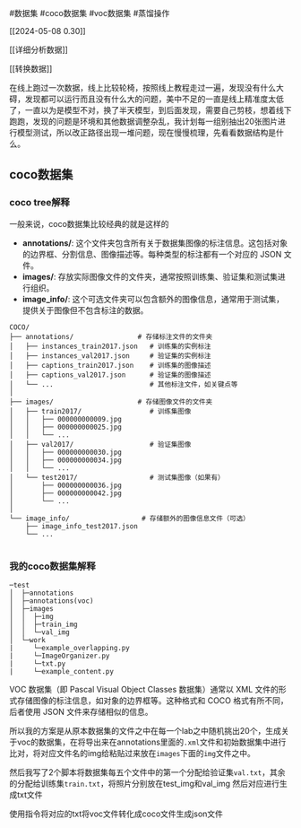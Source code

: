 #数据集  #coco数据集  #voc数据集  #蒸馏操作

[[2024-05-08 0.30]]

[[详细分析数据]]

[[转换数据]]


在线上跑过一次数据，线上比较轮椅，按照线上教程走过一遍，发现没有什么大碍，发现都可以运行而且没有什么大的问题，美中不足的一直是线上精准度太低了，一直以为是模型不对，换了半天模型，到后面发现，需要自己剪枝，想着线下跑跑，发现的问题是环境和其他数据调整杂乱，我计划每一组别抽出20张图片进行模型测试，所以改正路径出现一堆问题，现在慢慢梳理，先看看数据结构是什么。


## coco数据集

### coco tree解释
一般来说，coco数据集比较经典的就是这样的
- **annotations/**: 这个文件夹包含所有关于数据集图像的标注信息。这包括对象的边界框、分割信息、图像描述等。每种类型的标注都有一个对应的 JSON 文件。
- **images/**: 存放实际图像文件的文件夹，通常按照训练集、验证集和测试集进行组织。
- **image_info/**: 这个可选文件夹可以包含额外的图像信息，通常用于测试集，提供关于图像但不包含标注的数据。

```
COCO/
├── annotations/                # 存储标注文件的文件夹
│   ├── instances_train2017.json   # 训练集的实例标注
│   ├── instances_val2017.json     # 验证集的实例标注
│   ├── captions_train2017.json    # 训练集的图像描述
│   ├── captions_val2017.json      # 验证集的图像描述
│   └── ...                        # 其他标注文件，如关键点等
│
├── images/                     # 存储图像文件的文件夹
│   ├── train2017/                 # 训练集图像
│   │   ├── 000000000009.jpg
│   │   ├── 000000000025.jpg
│   │   └── ...
│   ├── val2017/                   # 验证集图像
│   │   ├── 000000000030.jpg
│   │   ├── 000000000034.jpg
│   │   └── ...
│   └── test2017/                  # 测试集图像（如果有）
│       ├── 000000000036.jpg
│       ├── 000000000042.jpg
│       └── ...
│
└── image_info/                  # 存储额外的图像信息文件（可选）
    ├── image_info_test2017.json
    └── ...


```

### 我的coco数据集解释

```
─test
│  ├─annotations
│  ├─annotations(voc)
│  ├─images
│  │  ├─img
│  │  ├─train_img
│  │  └─val_img
│  └─work
|     └─example_overlapping.py
|     └─ImageOrganizer.py
|     └─txt.py
|     └─example_content.py

```
VOC 数据集（即 Pascal Visual Object Classes 数据集）通常以 XML 文件的形式存储图像的标注信息，如对象的边界框等。这种格式和 COCO 格式有所不同，后者使用 JSON 文件来存储相似的信息。

所以我的方案是从原本数据集的文件之中在每一个lab之中随机挑出20个，生成关于voc的数据集，在将导出来在annotations里面的`.xml`文件和初始数据集中进行比对，将对应文件名的img给粘贴过来放在`images`下面的`img`文件之中。

然后我写了2个脚本将数据集每五个文件中的第一个分配给验证集`val.txt`，其余的分配给训练集`train.txt`，将照片分别放在test_img和val_img
然后对应进行生成txt文件

使用指令将对应的txt将voc文件转化成coco文件生成json文件